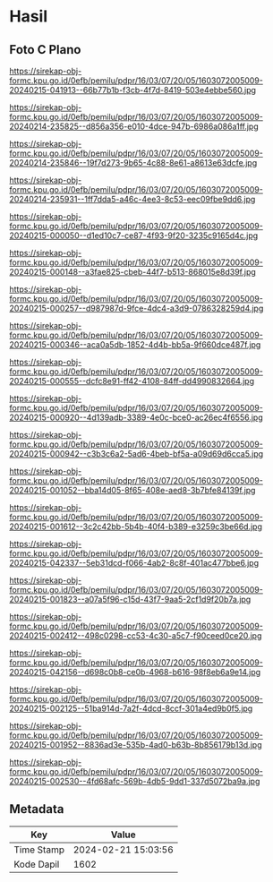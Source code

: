 # Hasil

## Foto C Plano

https://sirekap-obj-formc.kpu.go.id/0efb/pemilu/pdpr/16/03/07/20/05/1603072005009-20240215-041913--66b77b1b-f3cb-4f7d-8419-503e4ebbe560.jpg

https://sirekap-obj-formc.kpu.go.id/0efb/pemilu/pdpr/16/03/07/20/05/1603072005009-20240214-235825--d856a356-e010-4dce-947b-6986a086a1ff.jpg

https://sirekap-obj-formc.kpu.go.id/0efb/pemilu/pdpr/16/03/07/20/05/1603072005009-20240214-235846--19f7d273-9b65-4c88-8e61-a8613e63dcfe.jpg

https://sirekap-obj-formc.kpu.go.id/0efb/pemilu/pdpr/16/03/07/20/05/1603072005009-20240214-235931--1ff7dda5-a46c-4ee3-8c53-eec09fbe9dd6.jpg

https://sirekap-obj-formc.kpu.go.id/0efb/pemilu/pdpr/16/03/07/20/05/1603072005009-20240215-000050--d1ed10c7-ce87-4f93-9f20-3235c9165d4c.jpg

https://sirekap-obj-formc.kpu.go.id/0efb/pemilu/pdpr/16/03/07/20/05/1603072005009-20240215-000148--a3fae825-cbeb-44f7-b513-868015e8d39f.jpg

https://sirekap-obj-formc.kpu.go.id/0efb/pemilu/pdpr/16/03/07/20/05/1603072005009-20240215-000257--d987987d-9fce-4dc4-a3d9-0786328259d4.jpg

https://sirekap-obj-formc.kpu.go.id/0efb/pemilu/pdpr/16/03/07/20/05/1603072005009-20240215-000346--aca0a5db-1852-4d4b-bb5a-9f660dce487f.jpg

https://sirekap-obj-formc.kpu.go.id/0efb/pemilu/pdpr/16/03/07/20/05/1603072005009-20240215-000555--dcfc8e91-ff42-4108-84ff-dd4990832664.jpg

https://sirekap-obj-formc.kpu.go.id/0efb/pemilu/pdpr/16/03/07/20/05/1603072005009-20240215-000920--4d139adb-3389-4e0c-bce0-ac26ec4f6556.jpg

https://sirekap-obj-formc.kpu.go.id/0efb/pemilu/pdpr/16/03/07/20/05/1603072005009-20240215-000942--c3b3c6a2-5ad6-4beb-bf5a-a09d69d6cca5.jpg

https://sirekap-obj-formc.kpu.go.id/0efb/pemilu/pdpr/16/03/07/20/05/1603072005009-20240215-001052--bba14d05-8f65-408e-aed8-3b7bfe84139f.jpg

https://sirekap-obj-formc.kpu.go.id/0efb/pemilu/pdpr/16/03/07/20/05/1603072005009-20240215-001612--3c2c42bb-5b4b-40f4-b389-e3259c3be66d.jpg

https://sirekap-obj-formc.kpu.go.id/0efb/pemilu/pdpr/16/03/07/20/05/1603072005009-20240215-042337--5eb31dcd-f066-4ab2-8c8f-401ac477bbe6.jpg

https://sirekap-obj-formc.kpu.go.id/0efb/pemilu/pdpr/16/03/07/20/05/1603072005009-20240215-001823--a07a5f96-c15d-43f7-9aa5-2cf1d9f20b7a.jpg

https://sirekap-obj-formc.kpu.go.id/0efb/pemilu/pdpr/16/03/07/20/05/1603072005009-20240215-002412--498c0298-cc53-4c30-a5c7-f90ceed0ce20.jpg

https://sirekap-obj-formc.kpu.go.id/0efb/pemilu/pdpr/16/03/07/20/05/1603072005009-20240215-042156--d698c0b8-ce0b-4968-b616-98f8eb6a9e14.jpg

https://sirekap-obj-formc.kpu.go.id/0efb/pemilu/pdpr/16/03/07/20/05/1603072005009-20240215-002125--51ba914d-7a2f-4dcd-8ccf-301a4ed9b0f5.jpg

https://sirekap-obj-formc.kpu.go.id/0efb/pemilu/pdpr/16/03/07/20/05/1603072005009-20240215-001952--8836ad3e-535b-4ad0-b63b-8b856179b13d.jpg

https://sirekap-obj-formc.kpu.go.id/0efb/pemilu/pdpr/16/03/07/20/05/1603072005009-20240215-002530--4fd68afc-569b-4db5-9dd1-337d5072ba9a.jpg


## Metadata

| Key        | Value               |
| ---------- | ------------------- |
| Time Stamp | 2024-02-21 15:03:56 |
| Kode Dapil | 1602                |



